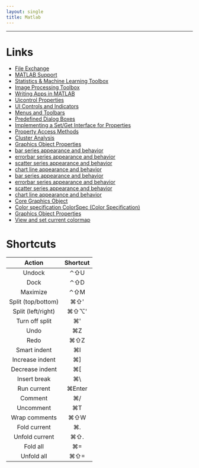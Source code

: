 ```yaml
---
layout: single
title: Matlab
---
```


---

# Links

- [File Exchange](https://www.mathworks.com/matlabcentral/fileexchange/)
- [MATLAB Support](https://www.mathworks.com/support/search_results.html)
- [Statistics & Machine Learning Toolbox](https://www.mathworks.com/products/statistics/)
- [Image Processing Toolbox](https://www.mathworks.com/products/image/)
- [Writing Apps in MATLAB](https://www.mathworks.com/company/newsletters/articles/writing-apps-in-matlab.html)
- [Uicontrol Properties](https://www.mathworks.com/help/matlab/ref/uicontrol-properties.html)
- [UI Controls and Indicators](https://www.mathworks.com/help/matlab/gui-controls-and-indicators.html)
- [Menus and Toolbars](https://www.mathworks.com/help/matlab/menus-and-toolbars.html)
- [Predefined Dialog Boxes](https://www.mathworks.com/help/matlab/predefined-dialog-boxes.html)
- [Implementing a Set/Get Interface for Properties](https://www.mathworks.com/help/matlab/matlab_oop/implementing-a-set-get-interface-for-properties.html)
- [Property Access Methods](https://www.mathworks.com/help/matlab/matlab_oop/property-access-methods.html)
- [Cluster Analysis](https://www.mathworks.com/help/stats/examples/cluster-analysis.html)
- [Graphics Object Properties](https://www.mathworks.com/help/matlab/graphics-object-properties.html)
- [bar series appearance and behavior](https://www.mathworks.com/help/matlab/ref/barseries-properties.html)
- [errorbar series appearance and behavior](https://www.mathworks.com/help/matlab/ref/errorbarseries-properties.html)
- [scatter series appearance and behavior](https://www.mathworks.com/help/matlab/ref/scatterseries-properties.html)
- [chart line appearance and behavior](https://www.mathworks.com/help/matlab/ref/chartline-properties.html)
- [bar series appearance and behavior](https://www.mathworks.com/help/matlab/ref/barseries-properties.html;jsessionid=95bbb40189c05c136de9f7677a54)
- [errorbar series appearance and behavior](https://www.mathworks.com/help/matlab/ref/errorbarseries-properties.html;jsessionid=95bbb90a39aaf0a412b673e75c15)
- [scatter series appearance and behavior](https://www.mathworks.com/help/matlab/ref/scatterseries-properties.html;jsessionid=95bbc1036e9047e8df96e061acde)
- [chart line appearance and behavior](https://www.mathworks.com/help/matlab/ref/chartline-properties.html;jsessionid=95bbc69b74da7f3f4aeeeeb442ad)
- [Core Graphics Object](https://www.mathworks.com/help/matlab/creating_plots/core-graphics-objects.html)
- [Color specification ColorSpec (Color Specification)](https://www.mathworks.com/help/matlab/ref/colorspec.html)
- [Graphics Object Properties](https://www.mathworks.com/help/matlab/graphics-object-properties.html;jsessionid=95bbb326c1e64a8ee657e284ceff)
- [View and set current colormap](https://www.mathworks.com/help/matlab/ref/colormap.html)

# Shortcuts

| Action                             | Shortcut                |
| :--------------------------------: | :---------------------: |
| Undock                             | ⌃⇧U                     |
| Dock                               | ⌃⇧D                     |
| Maximize                           | ⌃⇧M                     |
| Split (top/bottom)                 | ⌘⇧'                     |
| Split (left/right)                 | ⌘⇧⌥'                    |
| Turn off split                     | ⌘'                      |
| Undo                               | ⌘Z                      |
| Redo                               | ⌘⇧Z                     |
| Smart indent                       | ⌘I                      |
| Increase indent                    | ⌘]                      |
| Decrease indent                    | ⌘[                      |
| Insert break                       | ⌘\                      |
| Run current                        | ⌘Enter                  |
| Comment                            | ⌘/                      |
| Uncomment                          | ⌘T                      |
| Wrap comments                      | ⌘⇧W                     |
| Fold current                       | ⌘.                      |
| Unfold current                     | ⌘⇧.                     |
| Fold all                           | ⌘=                      |
| Unfold all                         | ⌘⇧=                     |
